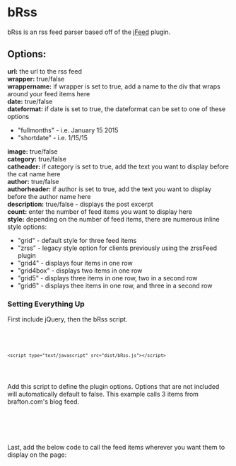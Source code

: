 # bRss

<p>bRss is an rss feed parser based off of the <a target="_blank" href="https://github.com/jfhovinne/jFeed/">jFeed</a> plugin.</p>

<h2>Options:</h2>

<strong>url:</strong> the url to the rss feed<br />
<strong>wrapper:</strong> true/false<br />
<strong>wrappername:</strong> if wrapper is set to true, add a name to the div that wraps around your feed items here<br />
<strong>date:</strong> true/false<br />
<strong>dateformat:</strong> if date is set to true, the dateformat can be set to one of these options<br />
<ul>
<li>"fullmonths" - i.e. January 15 2015</li>
<li>"shortdate" - i.e. 1/15/15</li>
</ul>
<strong>image:</strong> true/false<br />
<strong>category:</strong> true/false<br />
<strong>catheader:</strong> if category is set to true, add the text you want to display before the cat name here<br />
<strong>author:</strong> true/false<br />
<strong>authorheader:</strong> if author is set to true, add the text you want to display before the author name here<br />
<strong>description:</strong> true/false - displays the post excerpt<br />
<strong>count:</strong> enter the number of feed items you want to display here<br />
<strong>style:</strong> depending on the number of feed items, there are numerous inline style options:
<ul>
<li>"grid" - default style for three feed items</li>
<li>"zrss" - legacy style option for clients previously using the zrssFeed plugin</li>
<li>"grid4" - displays four items in one row</li>
<li>"grid4box" - displays two items in one row</li>
<li>"grid5" - displays three items in one row, two in a second row</li>
<li>"grid6" - displays thee items in one row, and three in a second row</li>
</ul>

<h3>Setting Everything Up</h3>

<p>First include jQuery, then the bRss script.</p>

<pre>
<code>
	<script src="https://ajax.googleapis.com/ajax/libs/jquery/1.12.0/jquery.min.js"></script>
	<script type="text/javascript" src="dist/bRss.js"></script>
</code>
</pre>

<p>Add this script to define the plugin options. Options that are not included will automatically default to false. This example calls 3 items from brafton.com's blog feed.</p>

<pre>
<code>
	<script type="text/javascript">
	jQuery(function() {
		$("#result").BraftonRss({
		    		   url: 'http://brafton.com/blog/feed',
		           wrapper: true,
		       wrappername: 'brss',
		        dateformat: 'fullmonths',
		             image: true,
		              date: true,
		          category: true,
		         catheader: 'Posted in: ',
		            author: true,
		      authorheader: 'By: ',
		       description: true,
		             style: 'grid',
		             count: '3'
		    });
		});
	</script>
</code>
</pre>

<p>Last, add the below code to call the feed items wherever you want them to display on the page:</p>

<pre>
<code>
	<div id="result"></div>
</code>
</pre>